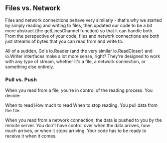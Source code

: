## Files vs. Network

Files and network connections behave very similarly - that's why we started by simply reading and writing to files, then updated our code to be a bit more abstract (the getLinesChannel function) so that it can handle both. From the perspective of your code, files and network connections are both just streams of bytes that you can read from and write to.

All of a sudden, Go's io.Reader (and the very similar io.ReadCloser) and io.Writer interfaces make a lot more sense, right? They're designed to work with any type of stream, whether it's a file, a network connection, or something else entirely.

### Pull vs. Push

When you read from a file, you're in control of the reading process. You decide:

When to read
How much to read
When to stop reading.
You pull data from the file.

When you read from a network connection, the data is pushed to you by the remote server. You don't have control over when the data arrives, how much arrives, or when it stops arriving. Your code has to be ready to receive it when it comes.
